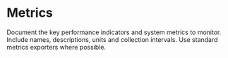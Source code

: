 # Metrics

Document the key performance indicators and system metrics to monitor.
Include names, descriptions, units and collection intervals.  Use
standard metrics exporters where possible.
